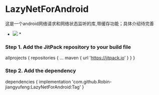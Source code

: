# LazyNetForAndroid
这是一个android网络请求和网络状态监听的库,带缓存功能；具体介绍待完善
   * [![](https://jitpack.io/v/Robin-jiangyufeng/LazyNetForAndroid.svg)](https://jitpack.io/#Robin-jiangyufeng/LazyNetForAndroid) *
 ### Step 1. Add the JitPack repository to your build file
   allprojects {
		repositories {
			...
			maven { url 'https://jitpack.io' }
		}
	}
### Step 2. Add the dependency
  dependencies {
	        implementation 'com.github.Robin-jiangyufeng:LazyNetForAndroid:Tag'
	}
